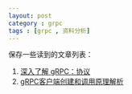 ```yaml
---
layout: post
category : grpc
tags : [grpc , 资料分析]
---
```


保存一些读到的文章列表：

1. [深入了解 gRPC：协议](https://www.jianshu.com/p/48ad37e8b4ed)
2. [gRPC客户端创建和调用原理解析](https://juejin.im/entry/59bb30f76fb9a00a616f1b73)